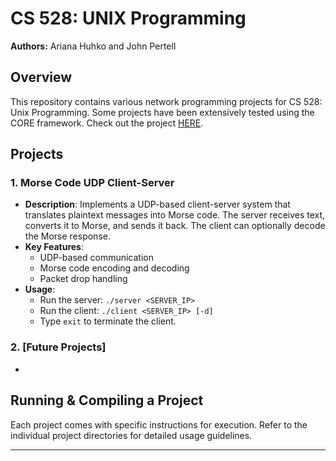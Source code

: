 # CS 528: UNIX Programming
**Authors:** Ariana Huhko and John Pertell

## Overview
This repository contains various network programming projects for CS 528: Unix Programming. Some projects have been extensively tested using the CORE framework. Check out the project [HERE](https://github.com/coreemu/core).

## Projects

### 1. Morse Code UDP Client-Server
- **Description**: Implements a UDP-based client-server system that translates plaintext messages into Morse code. The server receives text, converts it to Morse, and sends it back. The client can optionally decode the Morse response.
- **Key Features**:
  - UDP-based communication
  - Morse code encoding and decoding
  - Packet drop handling
- **Usage**:
  - Run the server: `./server <SERVER_IP>`
  - Run the client: `./client <SERVER_IP> [-d]`
  - Type `exit` to terminate the client.

### 2. [Future Projects]
- 

## Running & Compiling a Project
Each project comes with specific instructions for execution. Refer to the individual project directories for detailed usage guidelines.

---
